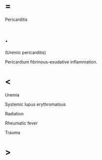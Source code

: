 # =

Pericarditis

# .

(Uremic pericarditis)

Pericardium fibrinous-exudative inflammation.

# <

Uremia

Systemic lupus erythromatous

Radiation

Rheumatic fever

Trauma

# >
